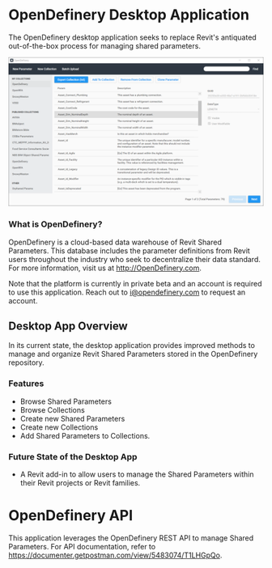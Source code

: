# OpenDefinery Desktop Application
The OpenDefinery desktop application seeks to replace Revit's antiquated out-of-the-box process for managing shared parameters. 

![Current Screenshot](OpenDefinery-DesktopApp/assets/screenshot-1.png)

### What is OpenDefinery?
OpenDefinery is a cloud-based data warehouse of Revit Shared Parameters. This database includes the parameter definitions from Revit users throughout the industry who seek to decentralize their data standard. For more information, visit us at http://OpenDefinery.com.

Note that the platform is currently in private beta and an account is required to use this application. Reach out to i@opendefinery.com to request an account.

## Desktop App Overview

In its current state, the desktop application provides improved methods to manage and organize Revit Shared Parameters stored in the OpenDefinery repository.

### Features
- Browse Shared Parameters
- Browse Collections
- Create new Shared Parameters
- Create new Collections
- Add Shared Parameters to Collections.

### Future State of the Desktop App
- A Revit add-in to allow users to manage the Shared Parameters within their Revit projects or Revit families.

# OpenDefinery API
This application leverages the OpenDefinery REST API to manage Shared Parameters. For API documentation, refer to https://documenter.getpostman.com/view/5483074/T1LHGpQo.
